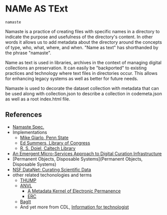 
# NAMe AS TExt

    namaste

Namaste is a practice of creating files with specific names
in a directory to indicate the purpose and usefulness of the
directory's content. In other words it allows us to add metadata
about the directory around the concepts of type, who, what, where, 
and when. "Name as text" has shorthanded by the phrase "namaste".

Name as text is used in libraries, archives in the context of 
managing digital collections an preservation. It can easily be 
"backported" to existing practices and technology where text files 
in directories occur. This allows for enhancing legacy systems as 
well as better for future needs.

Namaste is used to decorate the dataset collection with metadata
that can be used along with collection.json to describe a collection
in codemeta.json as well as a root index.html file.

## References

+ [Namaste Spec.](https://confluence.ucop.edu/display/Curation/Namaste)
+ Implementations
    + [Mike Giarlo, Penn State](http://github.com/mjgiarlo/namaste)
    + [Ed Summers, Library of Congress](http://github.com/edsu/namaste)
    + [R. S. Doiel, Caltech Library](http://github.com/caltechlibrary/namaste)
+ [An Emergent Micro-Services Approach to Digital Curation
Infrastructure](http://www.ijdc.net/index.php/ijdc/article/view/154)
+ [Permanent Objects, Disposable Systems](Permanent Objects, Disposable Systems)
+ [NSF DataNet: Curating Scientific Data](https://jscholarship.library.jhu.edu/bitstream/handle/1774.2/34022/or09_d1_ms.pdf)
+ other related techonologies and terms
    + [THUMP](https://datatracker.ietf.org/doc/draft-kunze-thump/)
    + [ANVL](https://confluence.ucop.edu/display/Curation/Anvl)
        + [A Metadata Kernel of Electronic Permanence](https://journals.tdl.org/jodi/index.php/jodi/article/view/43)
        + [ERC]()
    + [BagIt](https://confluence.ucop.edu/display/Curation/BagIt)
    + And yet more from CDL, [Information for technologist](https://www.cdlib.org/gateways/technology/)

